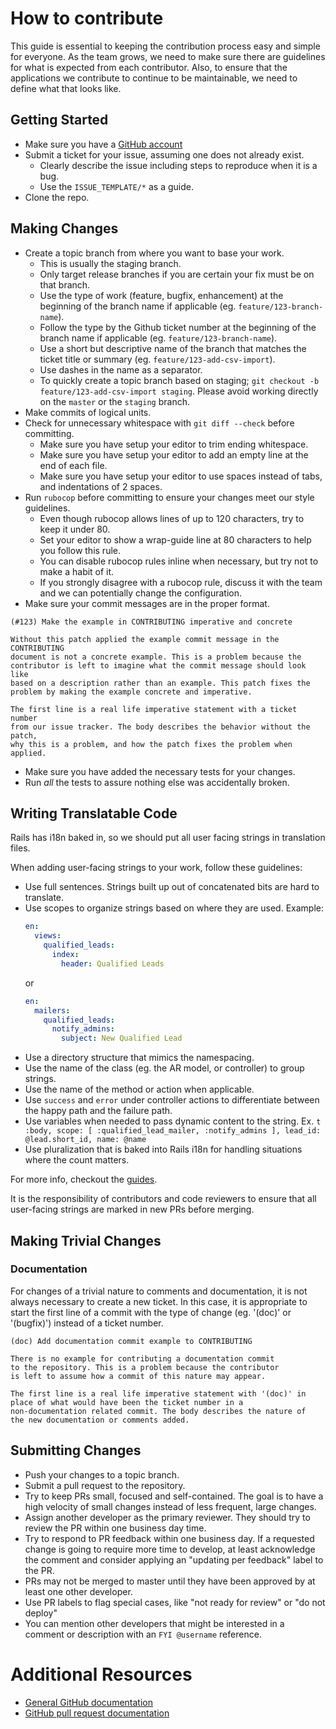 # How to contribute

This guide is essential to keeping the contribution process easy and simple for everyone. As the team grows, we need to make sure there are guidelines for what is expected from each contributor. Also, to ensure that the applications we contribute to continue to be maintainable, we need to define what that looks like.


## Getting Started

* Make sure you have a [GitHub account](https://github.com/signup/free)
* Submit a ticket for your issue, assuming one does not already exist.
  * Clearly describe the issue including steps to reproduce when it is a bug.
  * Use the `ISSUE_TEMPLATE/*` as a guide.
* Clone the repo.

## Making Changes

* Create a topic branch from where you want to base your work.
  * This is usually the staging branch.
  * Only target release branches if you are certain your fix must be on that
    branch.
  * Use the type of work (feature, bugfix, enhancement) at the beginning of the branch name if applicable (eg. `feature/123-branch-name`).
  * Follow the type by the Github ticket number at the beginning of the branch name if applicable (eg. `feature/123-branch-name`).
  * Use a short but descriptive name of the branch that matches the ticket title or summary (eg. `feature/123-add-csv-import`).
  * Use dashes in the name as a separator.
  * To quickly create a topic branch based on staging; `git checkout -b feature/123-add-csv-import staging`. Please avoid working directly on the
    `master` or the `staging` branch.
* Make commits of logical units.
* Check for unnecessary whitespace with `git diff --check` before committing.
  * Make sure you have setup your editor to trim ending whitespace.
  * Make sure you have setup your editor to add an empty line at the end of each file.
  * Make sure you have setup your editor to use spaces instead of tabs, and indentations of 2 spaces.
* Run `rubocop` before committing to ensure your changes meet our style guidelines.
  * Even though rubocop allows lines of up to 120 characters, try to keep it under 80.
  * Set your editor to show a wrap-guide line at 80 characters to help you follow this rule.
  * You can disable rubocop rules inline when necessary, but try not to make a habit of it.
  * If you strongly disagree with a rubocop rule, discuss it with the team and we can
    potentially change the configuration.
* Make sure your commit messages are in the proper format.

```git
(#123) Make the example in CONTRIBUTING imperative and concrete

Without this patch applied the example commit message in the CONTRIBUTING
document is not a concrete example. This is a problem because the
contributor is left to imagine what the commit message should look like
based on a description rather than an example. This patch fixes the
problem by making the example concrete and imperative.

The first line is a real life imperative statement with a ticket number
from our issue tracker. The body describes the behavior without the patch,
why this is a problem, and how the patch fixes the problem when applied.
```

* Make sure you have added the necessary tests for your changes.
* Run _all_ the tests to assure nothing else was accidentally broken.

## Writing Translatable Code

Rails has i18n baked in, so we should put all user facing strings in translation files.

When adding user-facing strings to your work, follow these guidelines:
* Use full sentences. Strings built up out of concatenated bits are hard to translate.
* Use scopes to organize strings based on where they are used.
  Example:
  ```yml
  en:
    views:
      qualified_leads:
        index:
          header: Qualified Leads
  ```
  or
  ```yml
  en:
    mailers:
      qualified_leads:
        notify_admins:
          subject: New Qualified Lead
  ```
* Use a directory structure that mimics the namespacing.
* Use the name of the class (eg. the AR model, or controller) to group strings.
* Use the name of the method or action when applicable.
* Use `success` and `error` under controller actions to differentiate between the happy path and the failure path.
* Use variables when needed to pass dynamic content to the string.
  Ex. `t :body, scope: [ :qualified_lead_mailer, :notify_admins ], lead_id: @lead.short_id, name: @name`
* Use pluralization that is baked into Rails i18n for handling situations where the count matters.

For more info, checkout the [guides](https://guides.rubyonrails.org/i18n.html).

It is the responsibility of contributors and code reviewers to ensure that all user-facing strings are marked in new PRs before merging.

## Making Trivial Changes

### Documentation

For changes of a trivial nature to comments and documentation, it is not
always necessary to create a new ticket. In this case, it is appropriate to
start the first line of a commit with the type of change (eg. '(doc)' or '(bugfix)') instead of a ticket number.

```git
(doc) Add documentation commit example to CONTRIBUTING

There is no example for contributing a documentation commit
to the repository. This is a problem because the contributor
is left to assume how a commit of this nature may appear.

The first line is a real life imperative statement with '(doc)' in
place of what would have been the ticket number in a
non-documentation related commit. The body describes the nature of
the new documentation or comments added.
```

## Submitting Changes

* Push your changes to a topic branch.
* Submit a pull request to the repository.
* Try to keep PRs small, focused and self-contained. The goal is to have a high velocity of small changes instead of less frequent, large changes.
* Assign another developer as the primary reviewer. They should try to review the PR within one business day time.
* Try to respond to PR feedback within one business day. If a requested change is going to require more time to develop, at least acknowledge the comment and consider applying an "updating per feedback" label to the PR.
* PRs may not be merged to master until they have been approved by at least one other developer.
* Use PR labels to flag special cases, like "not ready for review" or "do not deploy"
* You can mention other developers that might be interested in a comment or description with an `FYI @username` reference.


# Additional Resources

* [General GitHub documentation](https://help.github.com/)
* [GitHub pull request documentation](https://help.github.com/articles/creating-a-pull-request/)
